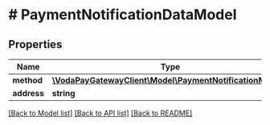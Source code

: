 # # PaymentNotificationDataModel

## Properties

Name | Type | Description | Notes
------------ | ------------- | ------------- | -------------
**method** | [**\VodaPayGatewayClient\Model\PaymentNotificationMethod**](PaymentNotificationMethod.md) |  | [optional]
**address** | **string** |  | [optional]

[[Back to Model list]](../../README.md#models) [[Back to API list]](../../README.md#endpoints) [[Back to README]](../../README.md)
